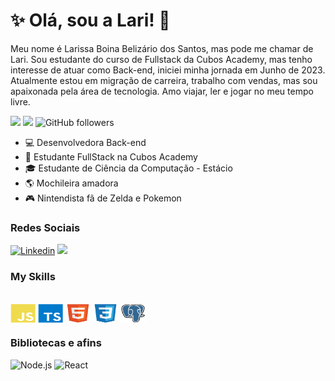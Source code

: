 # :sparkles: Olá, sou a Lari! :vulcan_salute:

Meu nome é Larissa Boina Belizário dos Santos, mas pode me chamar de Lari. 
Sou estudante do curso de Fullstack da Cubos Academy, mas tenho interesse de atuar como Back-end, iniciei minha jornada em Junho de 2023. 
Atualmente estou em migração de carreira, trabalho com vendas, mas sou apaixonada pela área de tecnologia.
Amo viajar, ler e jogar no meu tempo livre.


![](https://komarev.com/ghpvc/?username=Laboina&color=000000)
![](https://estruyf-github.azurewebsites.net/api/VisitorHit?user=Laboinap&countColorcountColor&countColor=%232979ff) ![GitHub followers](https://img.shields.io/github/followers/Laboina?label=Follow&style=social)

- :computer: Desenvolvedora Back-end 
- :open_book: Estudante FullStack na Cubos Academy
- :mortar_board: Estudante de Ciência da Computação - Estácio
- :earth_americas: Mochileira amadora
- :video_game: Nintendista fã de Zelda e Pokemon

### Redes Sociais

[![Linkedin](https://img.shields.io/badge/LinkedIn-0077B5?style=flat&logo=linkedin)](https://www.linkedin.com/in/larissaboinasantos/) 
<img src="https://media.tenor.com/kXp0f-dmTXAAAAAi/%E6%94%B6%E5%88%B0-%E5%B7%A5%E4%BD%9C.gif" width="50px" />
</a>

### My Skills

<div style="display: inline_block"><br>
  <img align="center" alt="Rafa-Js" height="30" width="40" src="https://raw.githubusercontent.com/devicons/devicon/master/icons/javascript/javascript-plain.svg">
  <img align="center" alt="Rafa-Ts" height="30" width="40" src="https://raw.githubusercontent.com/devicons/devicon/master/icons/typescript/typescript-plain.svg">
  <img align="center" alt="Rafa-HTML" height="30" width="40" src="https://raw.githubusercontent.com/devicons/devicon/master/icons/html5/html5-original.svg">
  <img align="center" alt="Rafa-CSS" height="30" width="40" src="https://raw.githubusercontent.com/devicons/devicon/master/icons/css3/css3-original.svg">
  <img align="center" alt="Rafa-CSS" height="30" width="40" src="https://raw.githubusercontent.com/devicons/devicon/master/icons/postgresql/postgresql-original.svg">
</div>


### Bibliotecas e afins

![Node.js](https://img.shields.io/badge/Node.js-282C34?logo=node.js)
![React](https://img.shields.io/badge/React-282C34?logo=react)
